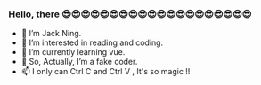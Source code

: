 ### Hello, there 😎😎😎😎😎😎😎😎😎😎😎😎😎😎😎😎😎😎😎😎
- 👋 I’m Jack Ning.
- 👀 I’m interested in reading and coding.
- 🌱 I’m currently learning vue.
- 💞️ So, Actually, I’m a fake coder.
- 📫 I only can Ctrl C and Ctrl V , It's so magic !!

<!---
jack-ningtz/jack-ningtz is a ✨ special ✨ repository because its `README.md` (this file) appears on your GitHub profile.
You can click the Preview link to take a look at your changes.
--->

